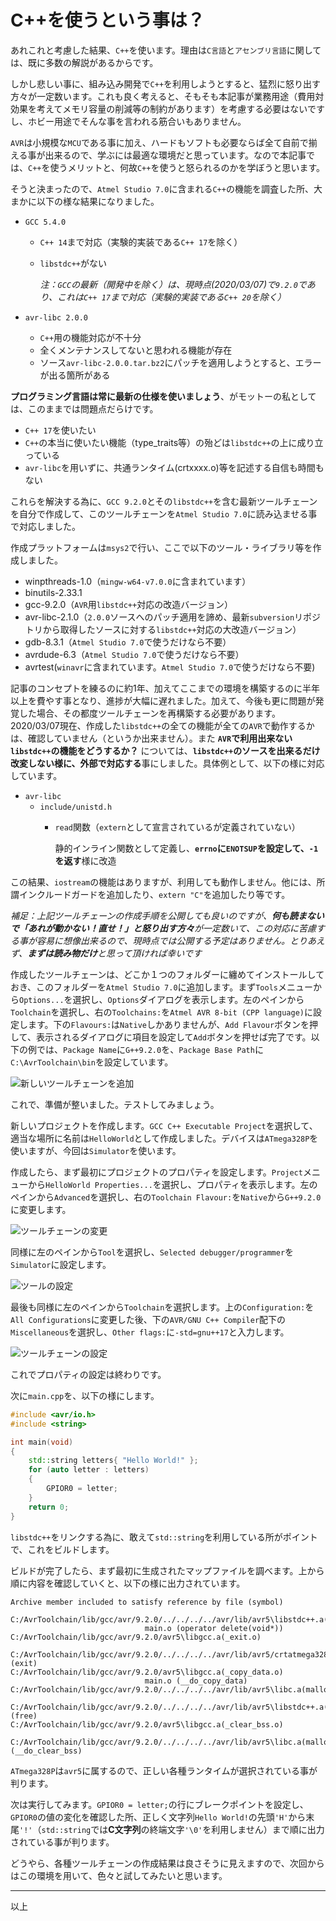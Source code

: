 # C++を使うという事は？

あれこれと考慮した結果、`C++`を使います。理由は`C言語`と`アセンブリ言語`に関しては、既に多数の解説があるからです。

しかし悲しい事に、組み込み開発で`C++`を利用しようとすると、猛烈に怒り出す方々が一定数います。これも良く考えると、そもそも本記事が業務用途（費用対効果を考えてメモリ容量の削減等の制約があります）を考慮する必要はないですし、ホビー用途でそんな事を言われる筋合いもありません。

`AVR`は小規模な`MCU`である事に加え、ハードもソフトも必要ならば全て自前で揃える事が出来るので、学ぶには最適な環境だと思っています。なので本記事では、`C++`を使うメリットと、何故`C++`を使うと怒られるのかを学ぼうと思います。

そうと決まったので、`Atmel Studio 7.0`に含まれる`C++`の機能を調査した所、大まかに以下の様な結果になりました。

- `GCC 5.4.0`

  - `C++ 14`まで対応（実験的実装である`C++ 17`を除く）
  - `libstdc++`がない

    *注：`GCC`の最新（開発中を除く）は、現時点(2020/03/07)で`9.2.0`であり、これは`C++ 17`まで対応（実験的実装である`C++ 20`を除く）*

- `avr-libc 2.0.0`

  - `C++`用の機能対応が不十分
  - 全くメンテナンスしてないと思われる機能が存在
  - ソース`avr-libc-2.0.0.tar.bz2`にパッチを適用しようとすると、エラーが出る箇所がある

**プログラミング言語は常に最新の仕様を使いましょう**、がモットーの私としては、このままでは問題点だらけです。

- `C++ 17`を使いたい
- `C++`の本当に使いたい機能（type_traits等）の殆どは`libstdc++`の上に成り立っている
- `avr-libc`を用いずに、共通ランタイム(crtxxxx.o)等を記述する自信も時間もない

これらを解決する為に、`GCC 9.2.0`とその`libstdc++`を含む最新ツールチェーンを自分で作成して、このツールチェーンを`Atmel Studio 7.0`に読み込ませる事で対応しました。

作成プラットフォームは`msys2`で行い、ここで以下のツール・ライブラリ等を作成しました。

- winpthreads-1.0（`mingw-w64-v7.0.0`に含まれています）
- binutils-2.33.1
- gcc-9.2.0（`AVR`用`libstdc++`対応の改造バージョン）
- avr-libc-2.1.0（`2.0.0`ソースへのパッチ適用を諦め、最新`subversion`リポジトリから取得したソースに対する`libstdc++`対応の大改造バージョン）
- gdb-8.3.1（`Atmel Studio 7.0`で使うだけなら不要）
- avrdude-6.3（`Atmel Studio 7.0`で使うだけなら不要）
- avrtest(`winavr`に含まれています。`Atmel Studio 7.0`で使うだけなら不要)

記事のコンセプトを練るのに約1年、加えてここまでの環境を構築するのに半年以上を費やす事となり、進捗が大幅に遅れました。加えて、今後も更に問題が発覚した場合、その都度ツールチェーンを再構築する必要があります。2020/03/07現在、作成した`libstdc++`の全ての機能が全ての`AVR`で動作するかは、確認していません（というか出来ません）。また **`AVR`で利用出来ない`libstdc++`の機能をどうするか？** については、**`libstdc++`のソースを出来るだけ改変しない様に、外部で対応する**事にしました。具体例として、以下の様に対応しています。

- `avr-libc`
  - `include/unistd.h`
    - `read`関数（`extern`として宣言されているが定義されていない）
      
	  静的インライン関数として定義し、**`errno`に`ENOTSUP`を設定して、`-1`を返す**様に改造

この結果、`iostream`の機能はありますが、利用しても動作しません。他には、所謂インクルードガードを追加したり、`extern "C"`を追加したり等です。

*補足：上記ツールチェーンの作成手順を公開しても良いのですが、**何も読まないで「あれが動かない！直せ！」と怒り出す方々**が一定数いて、この対応に苦慮する事が容易に想像出来るので、現時点では公開する予定はありません。とりあえず、**まずは読み物だけ**と思って頂ければ幸いです*

作成したツールチェーンは、どこか１つのフォルダーに纏めてインストールしておき、このフォルダーを`Atmel Studio 7.0`に追加します。まず`Tools`メニューから`Options...`を選択し、`Options`ダイアログを表示します。左のペインから`Toolchain`を選択し、右の`Toolchains:`を`Atmel AVR 8-bit (CPP language)`に設定します。下の`Flavours:`は`Native`しかありませんが、`Add Flavour`ボタンを押して、表示されるダイアログに項目を設定して`Add`ボタンを押せば完了です。以下の例では、`Package Name`に`G++9.2.0`を、`Package Base Path`に`C:\AvrToolchain\bin`を設定しています。

![新しいツールチェーンを追加](images/AddNewToolchain.png)

これで、準備が整いました。テストしてみましょう。

新しいプロジェクトを作成します。`GCC C++ Executable Project`を選択して、適当な場所に名前は`HelloWorld`として作成しました。デバイスは`ATmega328P`を使いますが、今回は`Simulator`を使います。

作成したら、まず最初にプロジェクトのプロパティを設定します。`Project`メニューから`HelloWorld Properties...`を選択し、プロパティを表示します。左のペインから`Advanced`を選択し、右の`Toolchain Flavour:`を`Native`から`G++9.2.0`に変更します。

![ツールチェーンの変更](images/ProjectPropertyAdvanced.png)

同様に左のペインから`Tool`を選択し、`Selected debugger/programmer`を`Simulator`に設定します。

![ツールの設定](images/ProjectPropertyTool.png)

最後も同様に左のペインから`Toolchain`を選択します。上の`Configuration:`を`All Configurations`に変更した後、下の`AVR/GNU C++ Compiler`配下の`Miscellaneous`を選択し、`Other flags:`に`-std=gnu++17`と入力します。

![ツールチェーンの設定](images/ProjectPropertyToolchain.png)

これでプロパティの設定は終わりです。

次に`main.cpp`を、以下の様にします。
```C++
#include <avr/io.h>
#include <string>

int main(void)
{
	std::string letters{ "Hello World!" };
	for (auto letter : letters)
	{
		GPIOR0 = letter;
	}
	return 0;
}
```
`libstdc++`をリンクする為に、敢えて`std::string`を利用している所がポイントで、これをビルドします。

ビルドが完了したら、まず最初に生成されたマップファイルを調べます。上から順に内容を確認していくと、以下の様に出力されています。
```
Archive member included to satisfy reference by file (symbol)

C:/AvrToolchain/lib/gcc/avr/9.2.0/../../../../avr/lib/avr5\libstdc++.a(del_op.o)
                              main.o (operator delete(void*))
C:/AvrToolchain/lib/gcc/avr/9.2.0/avr5\libgcc.a(_exit.o)
                              C:/AvrToolchain/lib/gcc/avr/9.2.0/../../../../avr/lib/avr5/crtatmega328p.o (exit)
C:/AvrToolchain/lib/gcc/avr/9.2.0/avr5\libgcc.a(_copy_data.o)
                              main.o (__do_copy_data)
C:/AvrToolchain/lib/gcc/avr/9.2.0/../../../../avr/lib/avr5\libc.a(malloc.o)
                              C:/AvrToolchain/lib/gcc/avr/9.2.0/../../../../avr/lib/avr5\libstdc++.a(del_op.o) (free)
C:/AvrToolchain/lib/gcc/avr/9.2.0/avr5\libgcc.a(_clear_bss.o)
                              C:/AvrToolchain/lib/gcc/avr/9.2.0/../../../../avr/lib/avr5\libc.a(malloc.o) (__do_clear_bss)
```
`ATmega328P`は`avr5`に属するので、正しい各種ランタイムが選択されている事が判ります。

次は実行してみます。`GPIOR0 = letter;`の行にブレークポイントを設定し、`GPIOR0`の値の変化を確認した所、正しく文字列`Hello World!`の先頭`'H'`から末尾`'!'`（`std::string`では**C文字列**の終端文字`'\0'`を利用しません）まで順に出力されている事が判ります。

どうやら、各種ツールチェーンの作成結果は良さそうに見えますので、次回からはこの環境を用いて、色々と試してみたいと思います。

---
以上

